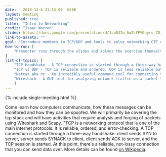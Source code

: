 ```yaml
---
date:   2018-12-6 21:15:00 -0500
layout: meeting
published: true
title:  "Intro to Networking"
credit: "Isaac Warren"
slides: https://docs.google.com/presentation/d/1cuQ4Im_6wZsEFV0ayru_7Djxenv7MgOFh7Db6toDFaM/edit#slide=id.p
link-to-assets: ""
goal: "Introduce members to TCP/UDP and tools to solve networking CTF challenges."
how-to-run: [
	"Presenter runs through the slides and solves the exercise themselves."
]
list-of-topics: [
	"TCP Handshake - A TCP connection is started through a three-way handshake of packets: SYN SYNACK ACK.",
	"TCP vs UDP - TCP is reliable and ordered. UDP is less reliable but faster.",
	"Netcat aka nc - An incredibly useful command tool for connecting to CTF challenges.",
	"Wireshark - A GUI tool for analyzing network traffic on a packet level."
	]
---
```


{% include single-meeting.html  %}

Come learn how computers communicate, how these messages can be monitored and how they can be spoofed. We will primarily be covering the tcp stack and will have activities that require analysis and forging of packets using Wireshark and Scapy. "TCP is a networking protocol that is one of the main internet protocols. It is reliable, ordered, and error-checking. A TCP connection is started through a three-way handshake: client sends SYN to server, server sends SYNACK to client, client sends ACK to server, and the TCP session is started. At this point, there's a reliable, not-lossy connection that you can send data over. More details can be found [on Wikipedia](https://en.wikipedia.org/wiki/Transmission_Control_Protocol#Connection_establishment).
